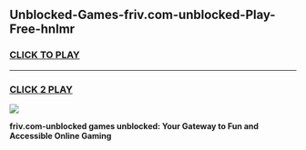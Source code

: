
## Unblocked-Games-friv.com-unblocked-Play-Free-hnlmr
<h3>
<a href="https://premium76.site?title=friv.com-unblocked&ref=20M">CLICK TO PLAY</a></h3>
<hr>

<h3>
<a href="https://premium76.site?title=friv.com-unblocked&ref=20M">CLICK 2 PLAY</a>
  
</h3>

<a href="https://premium76.site?title=friv.com-unblocked&ref=19M"><img src="https://clearcache.store/games.png"></a>


**friv.com-unblocked games unblocked: Your Gateway to Fun and Accessible Online Gaming**
